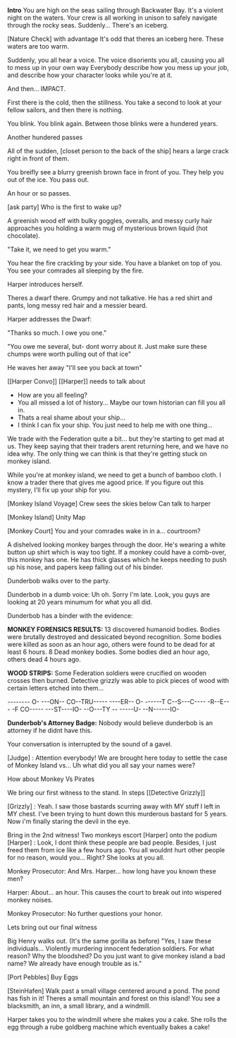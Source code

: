 
**Intro**
You are high on the seas sailing through Backwater Bay.
It's a violent night on the waters. Your crew is all working in unison to safely navigate through the rocky seas. Suddenly... There's an iceberg.

[Nature Check] with advantage It's odd that theres an iceberg here. These waters are too warm.

Suddenly, you all hear a voice. The voice disorients you all, causing you all to mess up in your own way Everybody describe how you mess up your job, and describe how your character looks while you're at it.

And then... IMPACT.

First there is the cold, then the stillness. You take a second to look at your fellow sailors, and then there is nothing.

You blink. You blink again. Between those blinks were a hundered years.

Another hundered passes

All of the sudden, [closet person to the back of the ship] hears a large crack right in front of them.

You breifly see a blurry greenish brown face in front of you. They help you out of the ice. You pass out.

An hour or so passes.

[ask party] Who is the first to wake up?

A greenish wood elf with bulky goggles, overalls, and messy curly hair approaches you holding a warm mug of mysterious brown liquid (hot chocolate). 

"Take it, we need to get you warm."

You hear the fire crackling by your side. You have a blanket on top of you. You see your comrades all sleeping by the fire.

Harper introduces herself.

Theres a dwarf there. Grumpy and not talkative. He has a red shirt and pants, long messy red hair and a messier beard.

Harper addresses the Dwarf:

"Thanks so much. I owe you one."

"You owe me several, but- dont worry about it. Just make sure these chumps were worth pulling out of that ice"

He waves her away "I'll see you back at town"


[[Harper Convo]]
[[Harper]] needs to talk about
* How are you all feeling?
* You all missed a lot of history... Maybe our town historian can fill you all in.
* Thats a real shame about your ship...
* I think I can fix your ship. You just need to help me with one thing...


We trade with the Federation quite a bit... but they're starting to get mad at us.
They keep saying that their traders arent returning here, and we have no idea why.
The only thing we can think is that they're getting stuck on monkey island.

While you're at monkey island, we need to get a bunch of bamboo cloth. I know a trader there that
gives me agood price. If you figure out this mystery, I'll fix up your ship for you.


[Monkey Island Voyage]
Crew sees the skies below
Can talk to harper

[Monkey Island]
Unity Map

[Monkey Court]
You and your comrades wake in in a... courtroom?

A dishelved looking monkey barges through the door. He's wearing a white button up shirt which is way too tight. If a monkey could have a comb-over, this monkey has one. He has thick glasses which he keeps needing to push up his nose, and papers keep falling out of his binder.

Dunderbob walks over to the party.


Dunderbob in a dumb voice: Uh oh. Sorry I'm late. Look, you guys are looking at 20 years minumum for what you all did.

Dunderbob has a binder with the evidence:

**MONKEY FORENSICS RESULTS:**
13 discovered humanoid bodies. Bodies were brutally destroyed and dessicated beyond recognition. Some bodies were killed as soon as an hour ago, others were found to be dead for at least 6 hours.
8 Dead monkey bodies. Some bodies died an hour ago, others dead 4 hours ago.

**WOOD STRIPS:**
Some Federation soldiers were crucified on wooden crosses then burned. Detective grizzly was able to pick pieces of wood with certain letters etched into them...

-------- O- ---ON-- CO--TRU-----
----ER-- O- ------T C--S---C----
-R--E--- -F CO----- ---ST----IO-
--O---TY -- -----U- --N------IO-

**Dunderbob's Attorney Badge:**
Nobody would believe dunderbob is an attorney if he didnt have this.

Your conversation is interrupted by the sound of a gavel.

[Judge] : Attention everybody! We are brought here today to settle the case of Monkey Island vs... Uh what did you all say your names were?

How about Monkey Vs Pirates

We bring our first witness to the stand. In steps [[Detective Grizzly]]

[Grizzly] : Yeah. I saw those bastards scurring away with MY stuff I left in MY chest. I've been trying to hunt down this murderous bastard for 5 years. Now i'm finally staring the devil in the eye.


Bring in the 2nd witness!
Two monkeys escort [Harper] onto the podium
[Harper] : Look, I dont think these people are bad people. Besides, I just freed them from ice like a few hours ago. You all wouldnt hurt other people for no reason, would you... Right? She looks at you all.

Monkey Prosecutor: And Mrs. Harper... how long have you known these men?

Harper: About... an hour. This causes the court to break out into wispered monkey noises.

Monkey Prosecutor: No further questions your honor.

Lets bring out our final witness

Big Henry walks out. (It's the same gorilla as before)
"Yes, I saw these individuals... Violently murdering innocent federation soldiers. For what reason? Why the bloodshed? Do you just want to give monkey island a bad name? We already have enough trouble as is."

[Port Pebbles]
Buy Eggs

[SteinHafen]
Walk past a small village centered around a pond. The pond has fish in it! Theres a small mountain and forest on this island! You see a blacksmith, an inn, a small library, and a windmill.

Harper takes you to the windmill where she makes you a cake. She rolls the egg through a rube goldberg machine which eventually bakes a cake!


